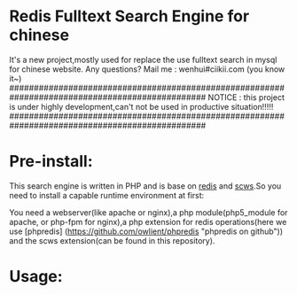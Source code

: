 Redis Fulltext Search Engine for chinese
===========================================

It's a new project,mostly used for replace the use fulltext search in mysql for chinese website.
Any questions? Mail me : wenhui#ciikii.com (you know it~)
################################################################################################
NOTICE : this project is under highly development,can't not be used in productive situation!!!!!
################################################################################################

Pre-install:
==============
  This search engine is written in PHP and is base on [redis](http://redis.io "redis home page")
  and [scws](http://www.ftphp.com/scws/ "a chinese word spliter").So you need to install 
  a capable runtime environment at first:

  You need a webserver(like apache or nginx),a php module(php5_module for apache,
  or php-fpm for nginx),a php extension for redis operations(here we use [phpredis]
  (https://github.com/owlient/phpredis "phpredis on github")) and the scws extension(can be found in this
  repository).

Usage:
===============
